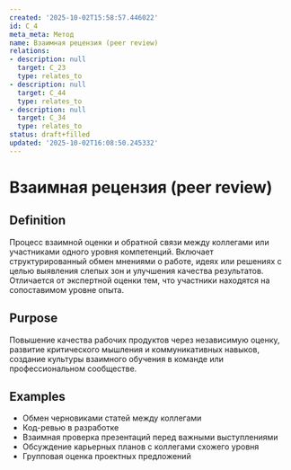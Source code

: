 ```yaml
---
created: '2025-10-02T15:58:57.446022'
id: C_4
meta_meta: Метод
name: Взаимная рецензия (peer review)
relations:
- description: null
  target: C_23
  type: relates_to
- description: null
  target: C_44
  type: relates_to
- description: null
  target: C_34
  type: relates_to
status: draft+filled
updated: '2025-10-02T16:08:50.245332'
---
```


# Взаимная рецензия (peer review)

## Definition
Процесс взаимной оценки и обратной связи между коллегами или участниками одного уровня компетенций. Включает структурированный обмен мнениями о работе, идеях или решениях с целью выявления слепых зон и улучшения качества результатов. Отличается от экспертной оценки тем, что участники находятся на сопоставимом уровне опыта.

## Purpose
Повышение качества рабочих продуктов через независимую оценку, развитие критического мышления и коммуникативных навыков, создание культуры взаимного обучения в команде или профессиональном сообществе.

## Examples

- Обмен черновиками статей между коллегами
- Код-ревью в разработке
- Взаимная проверка презентаций перед важными выступлениями
- Обсуждение карьерных планов с коллегами схожего уровня
- Групповая оценка проектных предложений